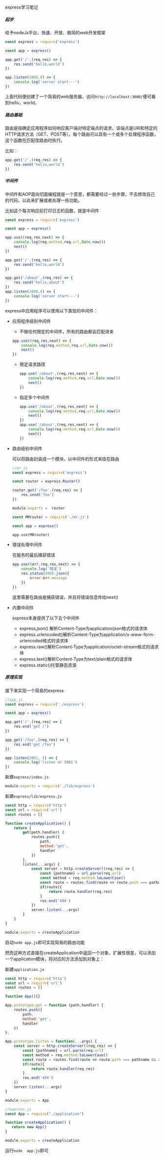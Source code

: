 express学习笔记

##### 起步

给予nodeJs平台，快速、开放、极简的web开发框架

```javascript
const express = require('express')

const app = express()

app.get('/',(req,res) => {
    res.send('hello,world')
})

app.listen(3000,() => {
    console.log('server start---')
})
```

上面代码便创建了一个简易的web服务器，访问`http://localhost:3000/`便可看到hello，world。

##### 路由基础

路由是指确定应用程序如何响应客户端对特定端点的请求，该端点是URI和特定的HTTP请求方法（GET、POST等）。每个路由可以具有一个或多个处理程序函数，这个函数在匹配改路由时执行。

比如：

```javascript
app.get('/',(req,res) => {
    res.send('hello,world')
})
```

##### 中间件

中间件和AOP面向切面编程就是一个意思，都需要经过一些步骤，不去修改自己的代码，以此来扩展或者处理一些功能。

比如这个每次响应前打印日志的函数，就是中间件

```javascript
const express = require('express')

const app = express()

app.use((req,res,next) => {
    console.log(req.method,req.url,Date.now())
    next()
})

app.get('/',(req,res) => {
    res.send('hello,world')
})

app.get('/about',(req,res) => {
    res.send('hello,about')
})
app.listen(3000,() => {
    console.log('server start---')
})
```

express中应用程序可以使用以下类型的中间件：

- 应用程序级别中间件

  - 不做任何限定的中间件，所有的路由都会匹配进来

  ```javascript
  app.use((req,res,next) => {
      console.log(req.method,req.url,Date.now())
      next()
  })
  ```

  - 限定请求路径

    ```javascript
    app.use('/about',(req,res,next) => {
        console.log(req.method,req.url,Date.now())
        next()
    })
    ```

  - 指定多个中间件

    ```javascript
    app.use('/about',(req,res,next) => {
        console.log(req.method,req.url,Date.now())
        next()
    })
    app.use('/about',(req,res,next) => {
        console.log(req.method,req.url,Date.now())
        next()
    })
    ```

    

- 路由级别中间件

  可以将路由封装成一个模块，以中间件的形式来挂在路由

  ```javascript
  //mr.js
  const express = require('express')
  
  const router = express.Router()
  
  router.get('/foo',(req,res) => {
      res.send('foo')
  })
  
  module.exports =  router
  ```

  ```javascript
  const MRrouter = require('./mr.js')
  
  const app = express()
  
  app.use(MRrouter)
  ```

  

- 错误处理中间件

  在服务的最后捕获错误

  ```javascript
  app.use((err,req,res,next) => {
      console.log('错误')
      res.status(500).json({
          error:err.message
      })
  })
  ```

  这里需要在路由是捕获错误，并且将错误信息传给next()

- 内置中间件

  express本身提供了以下五个中间件

  - express,json() 解析Content-Type为application/json格式的请求体
  - express.urlencoded()解析Content-Type为application/x-www-form-urlencoded格式的请求体
  - express.raw()解析Content-Type为application/octet-stream格式的请求体
  - express.text()解析Content-Type为text/plain格式的请求体
  - express.static()托管静态资源

##### 原理实现

接下来实现一个简易的express

```javascript
//app.js
const express = require('./express')

const app = express()

app.get('/',(req,res) => {
    res.end('get /')
})

app.get('/foo',(req,res) => {
    res.end('get /foo')
})

app.listen(3001, () => {
    console.log('listen at 3001')
})
```

新建`express/index.js`

```javascript
module.exports = require('./lib/express')
```

新建`express/lib/express.js`

```javascript
const http = require('http')
const url = require('url')
const routes = []

function createApplication() {
    return {
        get(path,handler) {
            routes.push({
                path,
                method:'get',
                handler
            })
        },
        listen(...args) {
            const server = http.createServer((req,res) => {
                const {pathname} = url.parse(req.url)
                const method = req.method.toLowerCase()
                const route = routes.find(route => route.path === pathname && route.method === method)
                if(route){
                    return route.handler(req,res)
                }
                res.end('404')
            })
            server.listen(...args)
        }
    }
}

module.exports = createApplication
```

启动`node app.js`即可实现简易的路由功能

然而这种方式直接在createApplication中返回一个对象，扩展性很差，可以添加一个application模块，将对应的方法添加到对象上：

新建`application.js`

```javascript
const http = require('http')
const url = require('url')
const routes = []

function App(){}

App.prototype.get = function (path,handler) {
    routes.push({
        path,
        method:'get',
        handler
    })
},

App.prototype.listen = function(...args) {
    const server = http.createServer((req,res) => {
        const {pathname} = url.parse(req.url)
        const method = req.method.toLowerCase()
        const route = routes.find(route => route.path === pathname && route.method === method)
        if(route){
            return route.handler(req,res)
        }
        res.end('404')
    })
    server.listen(...args)
}

module.exports = App
```

```javascript
//express.js
const App = require("./application")

function createApplication() {
   return new App()
}

module.exports = createApplication
```

运行`node  app.js`即可